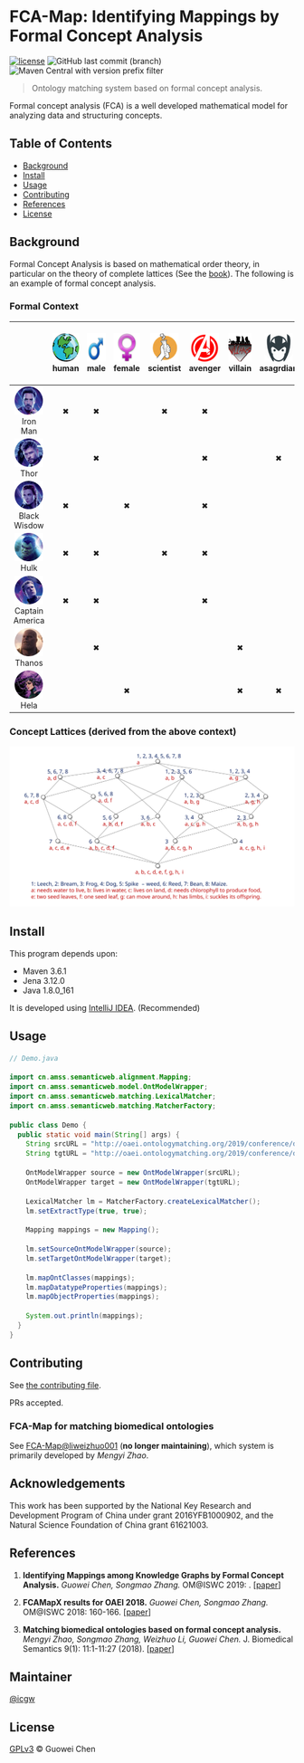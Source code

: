FCA-Map: Identifying Mappings by Formal Concept Analysis
========================================================

[![license](https://img.shields.io/github/license/icgw/FCA-Map)](LICENSE)
![GitHub last commit (branch)](https://img.shields.io/github/last-commit/icgw/FCA-Map/master)
![Maven Central with version prefix filter](https://img.shields.io/maven-central/v/org.apache.maven/maven-repository-metadata/3.6.1)

> Ontology matching system based on formal concept analysis.

Formal concept analysis (FCA) is a well developed mathematical model for analyzing data and structuring concepts.

## Table of Contents

- [Background](#background)
- [Install](#install)
- [Usage](#usage)
- [Contributing](#contributing)
- [References](#references)
- [License](#license)

## Background

Formal Concept Analysis is based on mathematical order theory, in particular on the theory of complete lattices (See the [book](https://www.springer.com/gp/book/9783540627715)). The following is an example of formal concept analysis. 

### Formal Context

|                                                                                                            | <img src=".assets/human.png" alt="human" width="50" height="50"> <br/> human | <img src=".assets/male.png" alt="male" width="50" height="50"> <br/> male | <img src=".assets/female.png" alt="female" width="50" height="50"> <br/> female | <img src=".assets/scientist.png" alt="scientist" width="50" height="50"> <br/> scientist | <img src=".assets/avenger.png" alt="avenger" width="50" height="50"> <br/> avenger | <img src=".assets/villain.png" alt="villain" width="50" height="50"> <br/> villain | <img src=".assets/asgardian.png" alt="asgardian" width="50" height="50"> <br/> asagrdian | <img src=".assets/infinity.png" alt="infinity stones user" width="50" height="50"> <br/> infinity stones user |
|:----------------------------------------------------------------------------------------------------------:|:----------------------------------------------------------------------------:|:-------------------------------------------------------------------------:|:-------------------------------------------------------------------------------:|:----------------------------------------------------------------------------------------:|:----------------------------------------------------------------------------------:|:----------------------------------------------------------------------------------:|:----------------------------------------------------------------------------------------:|:-------------------------------------------------------------------------------------------------------------:|
|           <img src=".assets/iron-man.png" alt="iron man" width="50" height="50"> <br/> Iron Man            |                                      ✖                                       |                                     ✖                                     |                                                                                 |                                            ✖                                             |                                         ✖                                          |                                                                                    |                                                                                          |                                                       ✖                                                       |
|                 <img src=".assets/thor.png" alt="thor" width="50" height="50"> <br/> Thor                  |                                                                              |                                     ✖                                     |                                                                                 |                                                                                          |                                         ✖                                          |                                                                                    |                                            ✖                                             |                                                                                                               |
|     <img src=".assets/black-wisdow.png" alt="black wisdow" width="50" height="50"> <br/> Black Wisdow      |                                      ✖                                       |                                                                           |                                        ✖                                        |                                                                                          |                                         ✖                                          |                                                                                    |                                                                                          |                                                                                                               |
|                 <img src=".assets/hulk.png" alt="hulk" width="50" height="50"> <br/> Hulk                  |                                      ✖                                       |                                     ✖                                     |                                                                                 |                                            ✖                                             |                                         ✖                                          |                                                                                    |                                                                                          |                                                       ✖                                                       |
| <img src=".assets/captain-america.png" alt="captain america" width="50" height="50"> <br/> Captain America |                                      ✖                                       |                                     ✖                                     |                                                                                 |                                                                                          |                                         ✖                                          |                                                                                    |                                                                                          |                                                                                                               |
|              <img src=".assets/thanos.png" alt="thanos" width="50" height="50"> <br/> Thanos               |                                                                              |                                     ✖                                     |                                                                                 |                                                                                          |                                                                                    |                                         ✖                                          |                                                                                          |                                                       ✖                                                       |
|                 <img src=".assets/hela.png" alt="hela" width="50" height="50"> <br/> Hela                  |                                                                              |                                                                           |                                        ✖                                        |                                                                                          |                                                                                    |                                         ✖                                          |                                            ✖                                             |                                                                                                               |

### Concept Lattices (derived from the above context)

![complete-lattice](./.assets/example-complete-lattice.svg)

## Install

This program depends upon:
- Maven 3.6.1
- Jena 3.12.0
- Java 1.8.0\_161

It is developed using [IntelliJ IDEA](https://www.jetbrains.com/idea/). (Recommended)

## Usage

```java
// Demo.java

import cn.amss.semanticweb.alignment.Mapping;
import cn.amss.semanticweb.model.OntModelWrapper;
import cn.amss.semanticweb.matching.LexicalMatcher;
import cn.amss.semanticweb.matching.MatcherFactory;

public class Demo {
  public static void main(String[] args) {
    String srcURL = "http://oaei.ontologymatching.org/2019/conference/data/Conference.owl";
    String tgtURL = "http://oaei.ontologymatching.org/2019/conference/data/ekaw.owl";

    OntModelWrapper source = new OntModelWrapper(srcURL);
    OntModelWrapper target = new OntModelWrapper(tgtURL);

    LexicalMatcher lm = MatcherFactory.createLexicalMatcher();
    lm.setExtractType(true, true);

    Mapping mappings = new Mapping();

    lm.setSourceOntModelWrapper(source);
    lm.setTargetOntModelWrapper(target);

    lm.mapOntClasses(mappings);
    lm.mapDatatypeProperties(mappings);
    lm.mapObjectProperties(mappings);

    System.out.println(mappings);
  }
}
```

## Contributing

See [the contributing file](CONTRIBUTING.md).

PRs accepted.

### FCA-Map for matching biomedical ontologies

See [FCA-Map@liweizhuo001](https://github.com/liweizhuo001/FCA-Map) (**no longer maintaining**), which system is primarily developed by _Mengyi Zhao_.

## Acknowledgements

This work has been supported by the National Key Research and Development Program of China under grant 2016YFB1000902, and the Natural Science Foundation of China grant 61621003.

## References

1. **Identifying Mappings among Knowledge Graphs by Formal Concept Analysis.** _Guowei Chen, Songmao Zhang._ OM@ISWC 2019: . [[paper][1]]

2. **FCAMapX results for OAEI 2018.** _Guowei Chen, Songmao Zhang._ OM@ISWC 2018: 160-166. [[paper][2]]

3. **Matching biomedical ontologies based on formal concept analysis.** _Mengyi Zhao, Songmao Zhang, Weizhuo Li, Guowei Chen._ J. Biomedical Semantics 9(1): 11:1-11:27 (2018). [[paper][3]]

## Maintainer

[@icgw](https://github.com/icgw)

## License

[GPLv3](LICENSE) © Guowei Chen

[1]: http://disi.unitn.it/~pavel/om2019/papers/om2019\_LTpaper3.pdf
[2]: http://ceur-ws.org/Vol-2288/oaei18\_paper7.pdf
[3]: https://jbiomedsem.biomedcentral.com/articles/10.1186/s13326-018-0178-9
